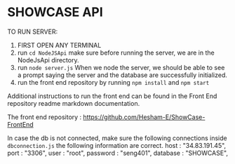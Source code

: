 # SHOWCASE API

TO RUN SERVER:
1. FIRST OPEN ANY TERMINAL
2. run  `cd NodeJSApi`          make sure before running the server, we are in the NodeJsApi directory.
3. run `node server.js`      When we node the server, we should be able to see a prompt saying the server and the database are successfully initialized.
4. run the front end repository by running `npm install` and `npm start`


Additional instructions to run the front end can be found in the Front End repository readme markdown documentation.

The front end repository : https://github.com/Hesham-E/ShowCase-FrontEnd


In case the db is not connected, make sure the following connections inside `dbconnection.js` the following information are correct.
    host : "34.83.191.45",
    port : "3306",
    user : "root",
    password : "seng401",
    database : "SHOWCASE",